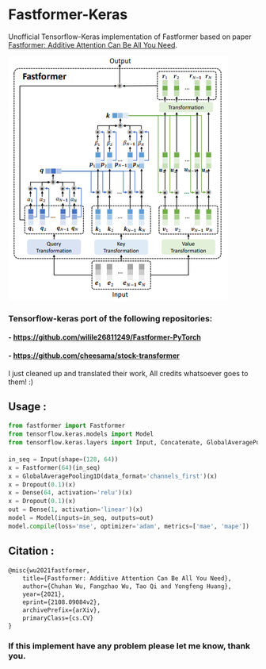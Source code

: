 # Fastformer-Keras

Unofficial Tensorflow-Keras implementation of Fastformer based on paper [Fastformer: Additive Attention Can Be All You Need](https://arxiv.org/abs/2108.09084).


![Network Architecture image from the paper](model_arch.jpg)

### Tensorflow-keras port of the following repositories:
#### - https://github.com/wilile26811249/Fastformer-PyTorch
#### - https://github.com/cheesama/stock-transformer
I just cleaned up and translated their work, All credits whatsoever goes to them! :)    

## Usage :
```python
from fastformer import Fastformer
from tensorflow.keras.models import Model
from tensorflow.keras.layers import Input, Concatenate, GlobalAveragePooling1D, Dropout, Dense

in_seq = Input(shape=(128, 64))
x = Fastformer(64)(in_seq)
x = GlobalAveragePooling1D(data_format='channels_first')(x)
x = Dropout(0.1)(x)
x = Dense(64, activation='relu')(x)
x = Dropout(0.1)(x)
out = Dense(1, activation='linear')(x)
model = Model(inputs=in_seq, outputs=out)
model.compile(loss='mse', optimizer='adam', metrics=['mae', 'mape'])

```

## Citation :
```
@misc{wu2021fastformer,
    title={Fastformer: Additive Attention Can Be All You Need},
    author={Chuhan Wu, Fangzhao Wu, Tao Qi and Yongfeng Huang},
    year={2021},
    eprint={2108.09084v2},
    archivePrefix={arXiv},
    primaryClass={cs.CV}
}
```


### If this implement have any problem please let me know, thank you.